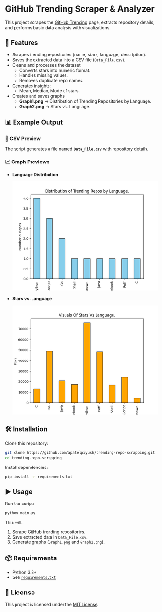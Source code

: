 # GitHub Trending Scraper & Analyzer

This project scrapes the [GitHub Trending](https://github.com/trending) page, extracts repository details, and performs basic data analysis with visualizations.

## 🚀 Features
- Scrapes trending repositories (name, stars, language, description).
- Saves the extracted data into a CSV file (`Data_File.csv`).
- Cleans and processes the dataset:
  - Converts stars into numeric format.
  - Handles missing values.
  - Removes duplicate repo names.
- Generates insights:
  - Mean, Median, Mode of stars.
- Creates and saves graphs:
  - **Graph1.png** → Distribution of Trending Repositories by Language.
  - **Graph2.png** → Stars vs. Language.

## 📊 Example Output

### 📄 CSV Preview
The script generates a file named **`Data_File.csv`** with repository details.

### 📈 Graph Previews
- **Language Distribution**
  
  ![Graph1](Output/Graph1.png)

- **Stars vs. Language**
  
  ![Graph2](Output/Graph2.png)

## 🛠️ Installation
Clone this repository:
```bash
git clone https://github.com/apatelpiyush/trending-repo-scrapping.git
cd trending-repo-scrapping
```

Install dependencies:
```bash
pip install -r requirements.txt
```

## ▶️ Usage
Run the script:
```bash
python main.py
```

This will:
1. Scrape GitHub trending repositories.
2. Save extracted data in `Data_File.csv`.
3. Generate graphs (`Graph1.png` and `Graph2.png`).

## 📦 Requirements
- Python 3.8+
- See [`requirements.txt`](requirements.txt)

## 📜 License
This project is licensed under the [MIT License](LICENSE).
